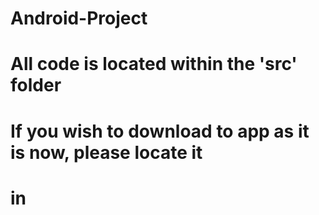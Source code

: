 # Android-Project

# All code is located within the 'src' folder
# If you wish to download to app as it is now, please locate it
# in 
#
#
#
#
#
#
